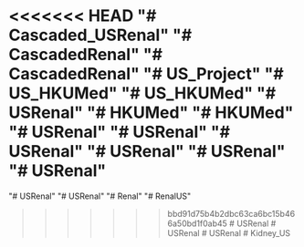 <<<<<<< HEAD
"# Cascaded_USRenal" 
"# CascadedRenal" 
"# CascadedRenal" 
"# US_Project" 
"# US_HKUMed" 
"# US_HKUMed" 
"# USRenal" 
"# HKUMed" 
"# HKUMed" 
"# USRenal" 
"# USRenal" 
"# USRenal" 
"# USRenal" 
"# USRenal" 
"# USRenal" 
=======
"# USRenal" 
"# USRenal" 
"# Renal" 
"# RenalUS" 
>>>>>>> bbd91d75b4b2dbc63ca6bc15b466a50bd1f0ab45
#   U S R e n a l  
 #   U S R e n a l  
 #   U S R e n a l  
 #   K i d n e y _ U S  
 